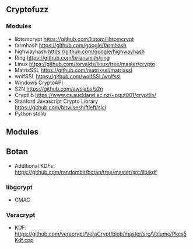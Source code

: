 ## Cryptofuzz

### Modules
* libtomcrypt https://github.com/libtom/libtomcrypt
* farmhash https://github.com/google/farmhash
* highwayhash https://github.com/google/highwayhash
* Ring https://github.com/briansmith/ring
* Linux https://github.com/torvalds/linux/tree/master/crypto
* MatrixSSL https://github.com/matrixssl/matrixssl
* wolfSSL https://github.com/wolfSSL/wolfssl
* Windows CryptoAPI
* S2N https://github.com/awslabs/s2n
* Cryptlib https://www.cs.auckland.ac.nz/~pgut001/cryptlib/
* Stanford Javascript Crypto Library https://github.com/bitwiseshiftleft/sjcl
* Python stdlib

## Modules

## Botan

* Additional KDFs: https://github.com/randombit/botan/tree/master/src/lib/kdf

### libgcrypt

* CMAC

### Veracrypt

* KDF: https://github.com/veracrypt/VeraCrypt/blob/master/src/Volume/Pkcs5Kdf.cpp
